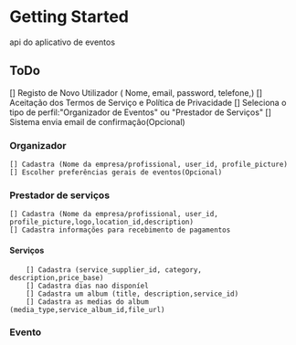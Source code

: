 # Getting Started

api do aplicativo de eventos

## ToDo

[] Registo de Novo Utilizador ( Nome, email, password, telefone,)
[] Aceitação dos Termos de Serviço e Política de Privacidade
[] Seleciona o tipo de perfil:"Organizador de Eventos" ou "Prestador de Serviços"
[] Sistema envia email de confirmação(Opcional)

### Organizador

    [] Cadastra (Nome da empresa/profissional, user_id, profile_picture)
    [] Escolher preferências gerais de eventos(Opcional)

### Prestador de serviços

    [] Cadastra (Nome da empresa/profissional, user_id, profile_picture,logo,location_id,description)
    [] Cadastra informações para recebimento de pagamentos

#### Serviços

        [] Cadastra (service_supplier_id, category, description,price_base)
        [] Cadastra dias nao disponíel
        [] Cadastra um album (title, description,service_id)
        [] Cadastra as medias do album (media_type,service_album_id,file_url)

### Evento